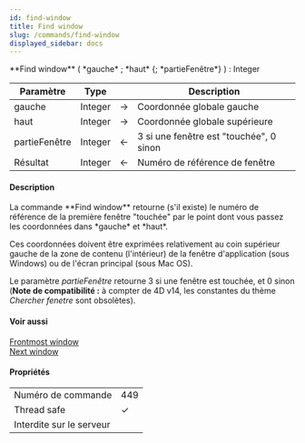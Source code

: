 ```yaml
---
id: find-window
title: Find window
slug: /commands/find-window
displayed_sidebar: docs
---
```


<!--REF #_command_.Find window.Syntax-->**Find window** ( *gauche* ; *haut* {; *partieFenêtre*} ) : Integer<!-- END REF-->
<!--REF #_command_.Find window.Params-->
| Paramètre | Type |  | Description |
| --- | --- | --- | --- |
| gauche | Integer | &#8594;  | Coordonnée globale gauche |
| haut | Integer | &#8594;  | Coordonnée globale supérieure |
| partieFenêtre | Integer | &#8592; | 3 si une fenêtre est "touchée", 0 sinon |
| Résultat | Integer | &#8592; | Numéro de référence de fenêtre |

<!-- END REF-->

#### Description 

<!--REF #_command_.Find window.Summary-->La commande **Find window** retourne (s'il existe) le numéro de référence de la première fenêtre "touchée" par le point dont vous passez les coordonnées dans *gauche* et *haut*.<!-- END REF-->

Ces coordonnées doivent être exprimées relativement au coin supérieur gauche de la zone de contenu (l'intérieur) de la fenêtre d'application (sous Windows) ou de l'écran principal (sous Mac OS).

Le paramètre *partieFenêtre* retourne 3 si une fenêtre est touchée, et 0 sinon (**Note de compatibilité :** à compter de 4D v14, les constantes du thème *Chercher fenetre* sont obsolètes). 

#### Voir aussi 

[Frontmost window](frontmost-window.md)  
[Next window](next-window.md)  

#### Propriétés
|  |  |
| --- | --- |
| Numéro de commande | 449 |
| Thread safe | &check; |
| Interdite sur le serveur ||


